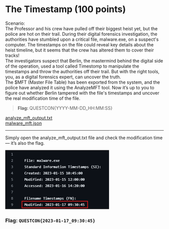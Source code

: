 <h1>The Timestamp (100 points)</h1>
<p>Scenario:<br>The Professor and his crew have pulled off their biggest heist yet, but the police are hot on their trail. During their digital forensics investigation, the authorities have stumbled upon a critical file, malware.exe, on a suspect's computer. The timestamps on the file could reveal key details about the heist timeline, but it seems that the crew has altered them to cover their tracks!<br>The investigators suspect that Berlin, the mastermind behind the digital side of the operation, used a tool called Timestomp to manipulate the timestamps and throw the authorities off their trail. But with the right tools, you, as a digital forensics expert, can uncover the truth.<br>The $MFT (Master File Table) has been exported from the system, and the police have analyzed it using the AnalyzeMFT tool. Now it’s up to you to figure out whether Berlin tampered with the file's timestamps and uncover the real modification time of the file.</p>
<blockquote><strong>Flag: </strong>QUESTCON{YYYY-MM-DD_HH:MM:SS}</blockquote>
<a href="../files/analyze_mft_output.txt">analyze_mft_output.txt</a><br>
<a href="../files/malware_mft.json">malware_mft.json</a>
<hr>
<p>Simply open the analyze_mft_output.txt file and check the modification time — it’s also the flag.</p>
<img src="../imgs/tt.png">

<h3>Flag: <code>QUESTCON{2023-01-17_09:30:45}</code></h3>
